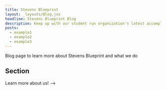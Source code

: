 ```yaml
---
title: Stevens Blueprint
layout: _layouts/Blog.jsx
headline: Stevens Blueprint Blog
description: Keep up with our student run organization's latest accomplishments and mishaps.
posts:
  - example1
  - example2
  - example3
---
```



<!-- title: Stevens Blueprint
layout: _layouts/Placeholder.jsx
headline: Under Construction!
description: This page is being worked on, please check back in soon.
 -->
Blog page to learn more about Stevens Blueprint and what we do

## Section

Learn more about us! -->
